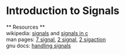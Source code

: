 # Introduction to Signals



** Resources **  
wikipedia: [signals](https://en.wikipedia.org/wiki/Signal_%28IPC%29) and [signals in c](https://en.wikipedia.org/wiki/C_signal_handling)  
man pages: [7 signal](http://man7.org/linux/man-pages/man7/signal.7.html), [2 signal](http://man7.org/linux/man-pages/man2/signal.2.html), [2 sigaction](http://man7.org/linux/man-pages/man2/sigaction.2.html)  
gnu docs: [handling signals](https://www.gnu.org/software/libc/manual/html_node/Signal-Handling.html#Signal-Handling)
